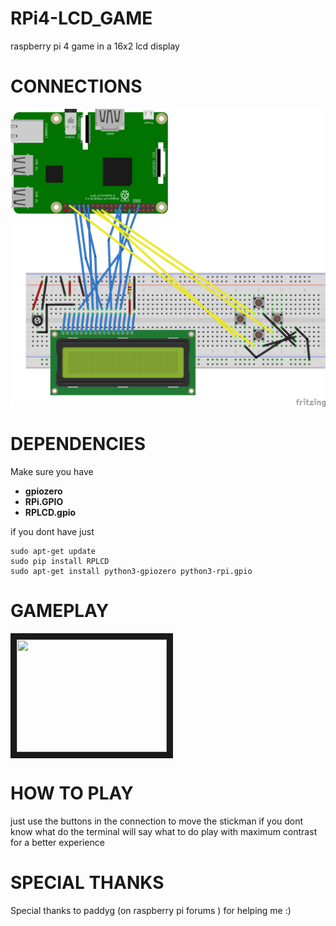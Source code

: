 # RPi4-LCD_GAME
raspberry pi 4 game in a 16x2 lcd display

# CONNECTIONS

 ![Connections](https://github.com/Guacamole-1/LCD_GAME/blob/master/LCD%20png.png)
 
# DEPENDENCIES 
Make sure you have 
 - **gpiozero**
- **RPi.GPIO**
- **RPLCD.gpio**

if you dont have just 
```
sudo apt-get update
sudo pip install RPLCD
sudo apt-get install python3-gpiozero python3-rpi.gpio
```
# GAMEPLAY

<a href="http://www.youtube.com/watch?feature=player_embedded&v=G4lIUJDdov0" target="_blank"><img src="http://img.youtube.com/vi/G4lIUJDdov0/0.jpg" 
alt="" width="240" height="180" border="10" /></a>

# HOW TO PLAY

just use the buttons in the connection to move the stickman if you dont know what do the terminal will say what to do
play with maximum contrast for a better experience

# SPECIAL THANKS
Special thanks to paddyg (on raspberry pi forums ) for helping me :)
